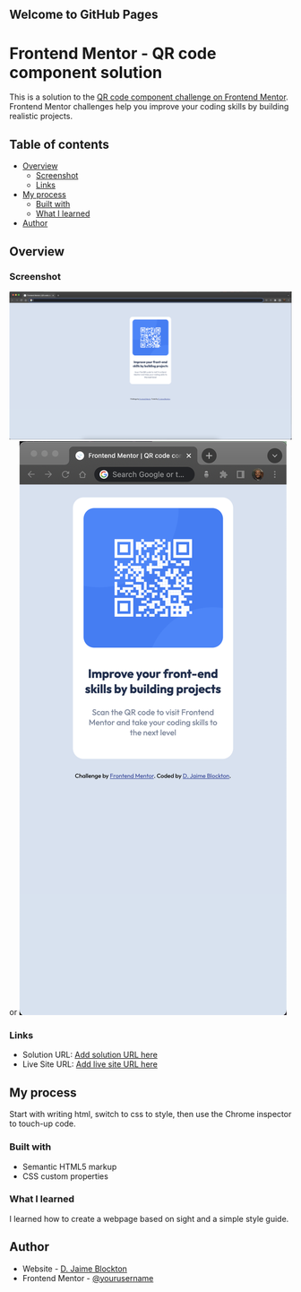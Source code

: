 ## Welcome to GitHub Pages

# Frontend Mentor - QR code component solution

This is a solution to the [QR code component challenge on Frontend Mentor](https://www.frontendmentor.io/challenges/qr-code-component-iux_sIO_H). Frontend Mentor challenges help you improve your coding skills by building realistic projects. 

## Table of contents

- [Overview](#overview)
  - [Screenshot](#screenshot)
  - [Links](#links)
- [My process](#my-process)
  - [Built with](#built-with)
  - [What I learned](#what-i-learned)
- [Author](#author)

## Overview

### Screenshot

![](screenshots/Desktop.png)  or ![](screenshots/Mobile.png)

### Links

- Solution URL: [Add solution URL here](https://your-solution-url.com)
- Live Site URL: [Add live site URL here](https://your-live-site-url.com)

## My process

Start with writing html, switch to css to style, then use the Chrome inspector to touch-up code.

### Built with

- Semantic HTML5 markup
- CSS custom properties

### What I learned

I learned how to create a webpage based on sight and a simple style guide.  


## Author

- Website - [D. Jaime Blockton](https://www.your-site.com)
- Frontend Mentor - [@yourusername](https://www.frontendmentor.io/profile/digigrrl525)
